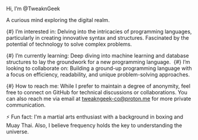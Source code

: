  Hi, I’m @TweaknGeek

A curious mind exploring the digital realm.

{#} I’m interested in:
Delving into the intricacies of programming languages, particularly in creating innovative syntax and structures. Fascinated by the potential of technology to solve complex problems.

{#} I’m currently learning:
Deep diving into machine learning and database structures to lay the groundwork for a new programming language.
️ 
{#} I’m looking to collaborate on:
Building a ground-up programming language with a focus on efficiency, readability, and unique problem-solving approaches.

{#} How to reach me:
While I prefer to maintain a degree of anonymity, feel free to connect on GitHub for technical discussions or collaborations. You can also reach me via email at tweakngeek-co@proton.me for more private communication.

⚡ Fun fact:
I'm a martial arts enthusiast with a background in boxing and Muay Thai. Also, I believe frequency holds the key to understanding the universe.

